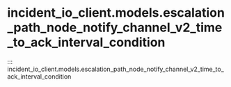 # incident_io_client.models.escalation_path_node_notify_channel_v2_time_to_ack_interval_condition

::: incident_io_client.models.escalation_path_node_notify_channel_v2_time_to_ack_interval_condition